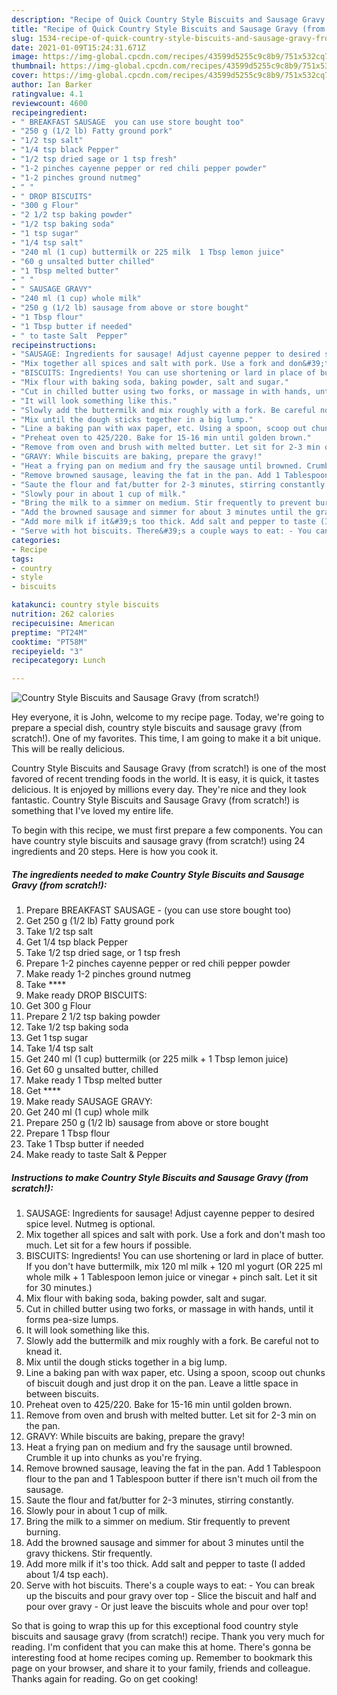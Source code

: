 ```yaml
---
description: "Recipe of Quick Country Style Biscuits and Sausage Gravy (from scratch!)"
title: "Recipe of Quick Country Style Biscuits and Sausage Gravy (from scratch!)"
slug: 1534-recipe-of-quick-country-style-biscuits-and-sausage-gravy-from-scratch
date: 2021-01-09T15:24:31.671Z
image: https://img-global.cpcdn.com/recipes/43599d5255c9c8b9/751x532cq70/country-style-biscuits-and-sausage-gravy-from-scratch-recipe-main-photo.jpg
thumbnail: https://img-global.cpcdn.com/recipes/43599d5255c9c8b9/751x532cq70/country-style-biscuits-and-sausage-gravy-from-scratch-recipe-main-photo.jpg
cover: https://img-global.cpcdn.com/recipes/43599d5255c9c8b9/751x532cq70/country-style-biscuits-and-sausage-gravy-from-scratch-recipe-main-photo.jpg
author: Ian Barker
ratingvalue: 4.1
reviewcount: 4600
recipeingredient:
- " BREAKFAST SAUSAGE  you can use store bought too"
- "250 g (1/2 lb) Fatty ground pork"
- "1/2 tsp salt"
- "1/4 tsp black Pepper"
- "1/2 tsp dried sage or 1 tsp fresh"
- "1-2 pinches cayenne pepper or red chili pepper powder"
- "1-2 pinches ground nutmeg"
- " "
- " DROP BISCUITS"
- "300 g Flour"
- "2 1/2 tsp baking powder"
- "1/2 tsp baking soda"
- "1 tsp sugar"
- "1/4 tsp salt"
- "240 ml (1 cup) buttermilk or 225 milk  1 Tbsp lemon juice"
- "60 g unsalted butter chilled"
- "1 Tbsp melted butter"
- " "
- " SAUSAGE GRAVY"
- "240 ml (1 cup) whole milk"
- "250 g (1/2 lb) sausage from above or store bought"
- "1 Tbsp flour"
- "1 Tbsp butter if needed"
- " to taste Salt  Pepper"
recipeinstructions:
- "SAUSAGE: Ingredients for sausage! Adjust cayenne pepper to desired spice level. Nutmeg is optional."
- "Mix together all spices and salt with pork. Use a fork and don&#39;t mash too much. Let sit for a few hours if possible."
- "BISCUITS: Ingredients! You can use shortening or lard in place of butter. If you don&#39;t have buttermilk, mix 120 ml milk + 120 ml yogurt (OR 225 ml whole milk + 1 Tablespoon lemon juice or vinegar + pinch salt. Let it sit for 30 minutes.)"
- "Mix flour with baking soda, baking powder, salt and sugar."
- "Cut in chilled butter using two forks, or massage in with hands, until it forms pea-size lumps."
- "It will look something like this."
- "Slowly add the buttermilk and mix roughly with a fork. Be careful not to knead it."
- "Mix until the dough sticks together in a big lump."
- "Line a baking pan with wax paper, etc. Using a spoon, scoop out chunks of biscuit dough and just drop it on the pan. Leave a little space in between biscuits."
- "Preheat oven to 425/220. Bake for 15-16 min until golden brown."
- "Remove from oven and brush with melted butter. Let sit for 2-3 min on the pan."
- "GRAVY: While biscuits are baking, prepare the gravy!"
- "Heat a frying pan on medium and fry the sausage until browned. Crumble it up into chunks as you&#39;re frying."
- "Remove browned sausage, leaving the fat in the pan. Add 1 Tablespoon flour to the pan and 1 Tablespoon butter if there isn&#39;t much oil from the sausage."
- "Saute the flour and fat/butter for 2-3 minutes, stirring constantly."
- "Slowly pour in about 1 cup of milk."
- "Bring the milk to a simmer on medium. Stir frequently to prevent burning."
- "Add the browned sausage and simmer for about 3 minutes until the gravy thickens. Stir frequently."
- "Add more milk if it&#39;s too thick. Add salt and pepper to taste (I added about 1/4 tsp each)."
- "Serve with hot biscuits. There&#39;s a couple ways to eat: - You can break up the biscuits and pour gravy over top - Slice the biscuit and half and pour over gravy - Or just leave the biscuits whole and pour over top!"
categories:
- Recipe
tags:
- country
- style
- biscuits

katakunci: country style biscuits 
nutrition: 262 calories
recipecuisine: American
preptime: "PT24M"
cooktime: "PT58M"
recipeyield: "3"
recipecategory: Lunch

---
```



![Country Style Biscuits and Sausage Gravy (from scratch!)](https://img-global.cpcdn.com/recipes/43599d5255c9c8b9/751x532cq70/country-style-biscuits-and-sausage-gravy-from-scratch-recipe-main-photo.jpg)

Hey everyone, it is John, welcome to my recipe page. Today, we're going to prepare a special dish, country style biscuits and sausage gravy (from scratch!). One of my favorites. This time, I am going to make it a bit unique. This will be really delicious.

Country Style Biscuits and Sausage Gravy (from scratch!) is one of the most favored of recent trending foods in the world. It is easy, it is quick, it tastes delicious. It is enjoyed by millions every day. They're nice and they look fantastic. Country Style Biscuits and Sausage Gravy (from scratch!) is something that I've loved my entire life.




To begin with this recipe, we must first prepare a few components. You can have country style biscuits and sausage gravy (from scratch!) using 24 ingredients and 20 steps. Here is how you cook it.

<!--inarticleads1-->

##### The ingredients needed to make Country Style Biscuits and Sausage Gravy (from scratch!):

1. Prepare  BREAKFAST SAUSAGE - (you can use store bought too)
1. Get 250 g (1/2 lb) Fatty ground pork
1. Take 1/2 tsp salt
1. Get 1/4 tsp black Pepper
1. Take 1/2 tsp dried sage, or 1 tsp fresh
1. Prepare 1-2 pinches cayenne pepper or red chili pepper powder
1. Make ready 1-2 pinches ground nutmeg
1. Take  ****
1. Make ready  DROP BISCUITS:
1. Get 300 g Flour
1. Prepare 2 1/2 tsp baking powder
1. Take 1/2 tsp baking soda
1. Get 1 tsp sugar
1. Take 1/4 tsp salt
1. Get 240 ml (1 cup) buttermilk (or 225 milk + 1 Tbsp lemon juice)
1. Get 60 g unsalted butter, chilled
1. Make ready 1 Tbsp melted butter
1. Get  ****
1. Make ready  SAUSAGE GRAVY:
1. Get 240 ml (1 cup) whole milk
1. Prepare 250 g (1/2 lb) sausage from above or store bought
1. Prepare 1 Tbsp flour
1. Take 1 Tbsp butter if needed
1. Make ready  to taste Salt &amp; Pepper




<!--inarticleads2-->

##### Instructions to make Country Style Biscuits and Sausage Gravy (from scratch!):

1. SAUSAGE: Ingredients for sausage! Adjust cayenne pepper to desired spice level. Nutmeg is optional.
1. Mix together all spices and salt with pork. Use a fork and don&#39;t mash too much. Let sit for a few hours if possible.
1. BISCUITS: Ingredients! You can use shortening or lard in place of butter. If you don&#39;t have buttermilk, mix 120 ml milk + 120 ml yogurt (OR 225 ml whole milk + 1 Tablespoon lemon juice or vinegar + pinch salt. Let it sit for 30 minutes.)
1. Mix flour with baking soda, baking powder, salt and sugar.
1. Cut in chilled butter using two forks, or massage in with hands, until it forms pea-size lumps.
1. It will look something like this.
1. Slowly add the buttermilk and mix roughly with a fork. Be careful not to knead it.
1. Mix until the dough sticks together in a big lump.
1. Line a baking pan with wax paper, etc. Using a spoon, scoop out chunks of biscuit dough and just drop it on the pan. Leave a little space in between biscuits.
1. Preheat oven to 425/220. Bake for 15-16 min until golden brown.
1. Remove from oven and brush with melted butter. Let sit for 2-3 min on the pan.
1. GRAVY: While biscuits are baking, prepare the gravy!
1. Heat a frying pan on medium and fry the sausage until browned. Crumble it up into chunks as you&#39;re frying.
1. Remove browned sausage, leaving the fat in the pan. Add 1 Tablespoon flour to the pan and 1 Tablespoon butter if there isn&#39;t much oil from the sausage.
1. Saute the flour and fat/butter for 2-3 minutes, stirring constantly.
1. Slowly pour in about 1 cup of milk.
1. Bring the milk to a simmer on medium. Stir frequently to prevent burning.
1. Add the browned sausage and simmer for about 3 minutes until the gravy thickens. Stir frequently.
1. Add more milk if it&#39;s too thick. Add salt and pepper to taste (I added about 1/4 tsp each).
1. Serve with hot biscuits. There&#39;s a couple ways to eat: - You can break up the biscuits and pour gravy over top - Slice the biscuit and half and pour over gravy - Or just leave the biscuits whole and pour over top!




So that is going to wrap this up for this exceptional food country style biscuits and sausage gravy (from scratch!) recipe. Thank you very much for reading. I'm confident that you can make this at home. There's gonna be interesting food at home recipes coming up. Remember to bookmark this page on your browser, and share it to your family, friends and colleague. Thanks again for reading. Go on get cooking!

